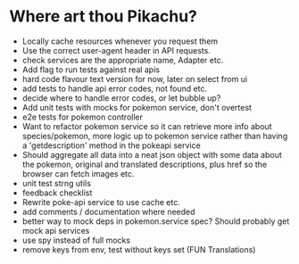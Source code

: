 # Where art thou Pikachu?

- Locally cache resources whenever you request them
- Use the correct user-agent header in API requests.
- check services are the appropriate name, Adapter etc.
- Add flag to run tests against real apis
- hard code flavour text version for now, later on select from ui
- add tests to handle api error codes, not found etc.
- decide where to handle error codes, or let bubble up?
- Add unit tests with mocks for pokemon service, don't overtest
- e2e tests for pokemon controller
- Want to refactor pokemon service so it can retrieve more info about species/pokemon, more logic up to pokemon service rather than having a 'getdescription' method in the pokeapi service
- Should aggregate all data into a neat json object with some data about the pokemon, original and translated descriptions, plus href so the browser can fetch images etc.
- unit test strng utils
- feedback checklist
- Rewrite poke-api service to use cache etc.
- add comments / documentation where needed
- better way to mock deps in pokemon.service spec? Should probably get mock api services
- use spy instead of full mocks
- remove keys from env, test without keys set (FUN Translations)
